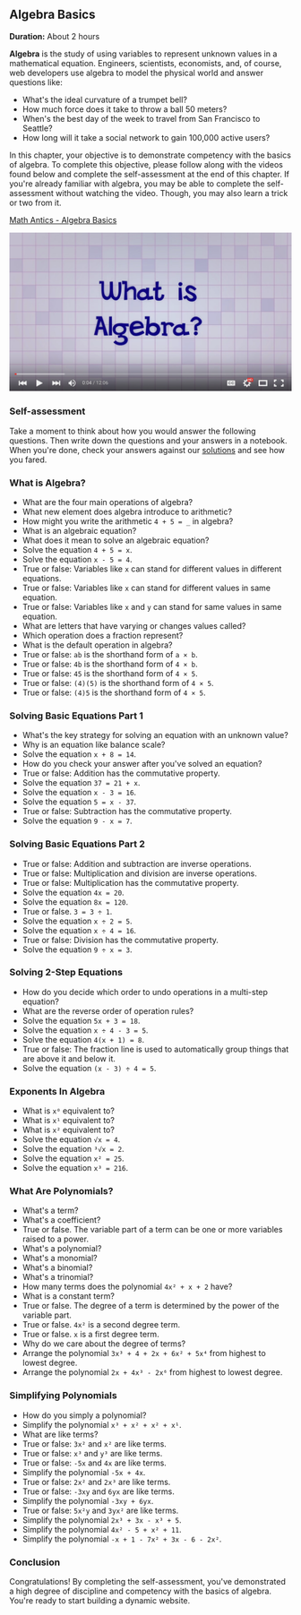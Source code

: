 ## Algebra Basics

**Duration:** About 2 hours

**Algebra** is the study of using variables to represent unknown values in a mathematical equation. Engineers, scientists, economists, and, of course, web developers use algebra to model the physical world and answer questions like:

- What's the ideal curvature of a trumpet bell?
- How much force does it take to throw a ball 50 meters?
- When's the best day of the week to travel from San Francisco to Seattle?
- How long will it take a social network to gain 100,000 active users?

In this chapter, your objective is to demonstrate competency with the basics of algebra. To complete this objective, please follow along with the videos found below and complete the self-assessment at the end of this chapter. If you're already familiar with algebra, you may be able to complete the self-assessment without watching the video. Though, you may also learn a trick or two from it.

[Math Antics - Algebra Basics][math-antics]

[![](images/algebra.png)][math-antics]

### Self-assessment

Take a moment to think about how you would answer the following questions. Then write down the questions and your answers in a notebook. When you're done, check your answers against our [solutions](solutions/algebra.md) and see how you fared.

### What is Algebra?

- What are the four main operations of algebra?
- What new element does algebra introduce to arithmetic?
- How might you write the arithmetic `4 + 5 = _` in algebra?
- What is an algebraic equation?
- What does it mean to solve an algebraic equation?
- Solve the equation `4 + 5 = x`.
- Solve the equation `x - 5 = 4`.
- True or false: Variables like `x` can stand for different values in different equations.
- True or false: Variables like `x` can stand for different values in same equation.
- True or false: Variables like `x` and `y` can stand for same values in same equation.
- What are letters that have varying or changes values called?
- Which operation does a fraction represent?
- What is the default operation in algebra?
- True or false: `ab` is the shorthand form of `a × b`.
- True or false: `4b` is the shorthand form of `4 × b`.
- True or false: `45` is the shorthand form of `4 × 5`.
- True or false: `(4)(5)` is the shorthand form of `4 × 5`.
- True or false: `(4)5` is the shorthand form of `4 × 5`.

### Solving Basic Equations Part 1

- What's the key strategy for solving an equation with an unknown value?
- Why is an equation like balance scale?
- Solve the equation `x + 8 = 14`.
- How do you check your answer after you've solved an equation?
- True or false: Addition has the commutative property.
- Solve the equation `37 = 21 + x`.
- Solve the equation `x - 3 = 16`.
- Solve the equation `5 = x - 37`.
- True or false: Subtraction has the commutative property.
- Solve the equation `9 - x = 7`.

### Solving Basic Equations Part 2

- True or false: Addition and subtraction are inverse operations.
- True or false: Multiplication and division are inverse operations.
- True or false: Multiplication has the commutative property.
- Solve the equation `4x = 20`.
- Solve the equation `8x = 120`.
- True or false. `3 = 3 ÷ 1`.
- Solve the equation `x ÷ 2 = 5`.
- Solve the equation `x ÷ 4 = 16`.
- True or false: Division has the commutative property.
- Solve the equation `9 ÷ x = 3`.

### Solving 2-Step Equations

- How do you decide which order to undo operations in a multi-step equation?
- What are the reverse order of operation rules?
- Solve the equation `5x + 3 = 18`.
- Solve the equation `x ÷ 4 - 3 = 5`.
- Solve the equation `4(x + 1) = 8`.
- True or false: The fraction line is used to automatically group things that are above it and below it.
- Solve the equation `(x - 3) ÷ 4 = 5`.

### Exponents In Algebra

- What is `x⁰` equivalent to?
- What is `x¹` equivalent to?
- What is `x²` equivalent to?
- Solve the equation `√x = 4`.
- Solve the equation `³√x = 2`.
- Solve the equation `x² = 25`.
- Solve the equation `x³ = 216`.

### What Are Polynomials?

- What's a term?
- What's a coefficient?
- True or false. The variable part of a term can be one or more variables raised to a power.
- What's a polynomial?
- What's a monomial?
- What's a binomial?
- What's a trinomial?
- How many terms does the polynomial `4x² + x + 2` have?
- What is a constant term?
- True or false. The degree of a term is determined by the power of the variable part.
- True or false. `4x²` is a second degree term.
- True or false. `x` is a first degree term.
- Why do we care about the degree of terms?
- Arrange the polynomial `3x³ + 4 + 2x + 6x² + 5x⁴` from highest to lowest degree.
- Arrange the polynomial `2x + 4x³ - 2x⁶` from highest to lowest degree.

### Simplifying Polynomials

- How do you simply a polynomial?
- Simplify the polynomial `x³ + x² + x² + x¹`.
- What are like terms?
- True or false: `3x²` and `x²` are like terms.
- True or false: `x³` and `y³` are like terms.
- True or false: `-5x` and `4x` are like terms.
- Simplify the polynomial `-5x + 4x`.
- True or false: `2x²` and `2x³` are like terms.
- True or false: `-3xy` and `6yx` are like terms.
- Simplify the polynomial `-3xy + 6yx`.
- True or false: `5x²y` and `3yx²` are like terms.
- Simplify the polynomial `2x³ + 3x - x³ + 5`.
- Simplify the polynomial `4x² - 5 + x² + 11`.
- Simplify the polynomial `-x + 1 - 7x² + 3x - 6 - 2x²`.

### Conclusion

Congratulations! By completing the self-assessment, you've demonstrated a high degree of discipline and competency with the basics of algebra. You're ready to start building a dynamic website.

[math-antics]: https://www.youtube.com/watch?v=NybHckSEQBI&index=1&list=PLUPEBWbAHUszT_GebJK23JHdd_Bss1N-G
